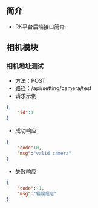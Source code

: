 ## 简介

+ RK平台后端接口简介

## 相机模块

### 相机地址测试

+ 方法：POST
+ 路径：/api/setting/camera/test
+ 请求示例
```json
{
    "id":1
}
```

+ 成功响应
```json
{
    "code":0,
    "msg":"valid camera"
}
```

+ 失败响应
```json
{
    "code":-1,
    "msg":"错误信息"
}
```